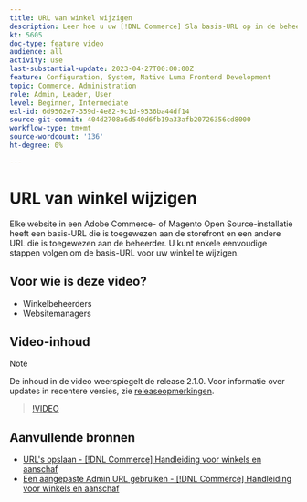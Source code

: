 ```yaml
---
title: URL van winkel wijzigen
description: Leer hoe u uw [!DNL Commerce] Sla basis-URL op in de beheertoepassing.
kt: 5605
doc-type: feature video
audience: all
activity: use
last-substantial-update: 2023-04-27T00:00:00Z
feature: Configuration, System, Native Luma Frontend Development
topic: Commerce, Administration
role: Admin, Leader, User
level: Beginner, Intermediate
exl-id: 6d9562e7-359d-4e82-9c1d-9536ba44df14
source-git-commit: 404d2708a6d540d6fb19a33afb20726356cd8000
workflow-type: tm+mt
source-wordcount: '136'
ht-degree: 0%

---
```


# URL van winkel wijzigen

Elke website in een Adobe Commerce- of Magento Open Source-installatie heeft een basis-URL die is toegewezen aan de storefront en een andere URL die is toegewezen aan de beheerder. U kunt enkele eenvoudige stappen volgen om de basis-URL voor uw winkel te wijzigen.

## Voor wie is deze video?

- Winkelbeheerders
- Websitemanagers

## Video-inhoud

>[!NOTE]
>
>De inhoud in de video weerspiegelt de release 2.1.0. Voor informatie over updates in recentere versies, zie [releaseopmerkingen](https://experienceleague.adobe.com/docs/commerce-operations/release/notes/overview.html).

>[!VIDEO](https://video.tv.adobe.com/v/35488?quality=12&learn=on)

## Aanvullende bronnen

- [URL&#39;s opslaan - [!DNL Commerce] Handleiding voor winkels en aanschaf](https://experienceleague.adobe.com/docs/commerce-admin/stores-sales/site-store/store-urls.html)
- [Een aangepaste Admin URL gebruiken - [!DNL Commerce] Handleiding voor winkels en aanschaf](https://experienceleague.adobe.com/docs/commerce-admin/stores-sales/site-store/store-urls.html#use-a-custom-admin-url)
